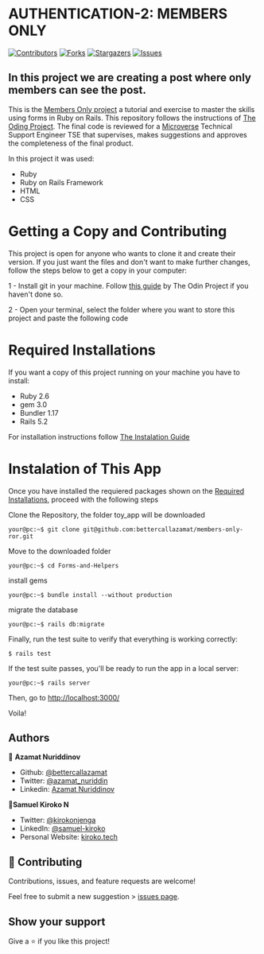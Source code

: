 # AUTHENTICATION-2: MEMBERS ONLY

[![Contributors][contributors-shield]][contributors-url]
[![Forks][forks-shield]][forks-url]
[![Stargazers][stars-shield]][stars-url]
[![Issues][issues-shield]][issues-url]

## In this project we are creating a post where  only members can see the post.

This is the [Members Only project](https://www.theodinproject.com/courses/ruby-on-rails/lessons/authentication?ref=lnav) a tutorial and exercise to master the skills using forms in Ruby on Rails. This repository follows the instructions of [The Oding Project](https://www.theodinproject.com). The final code is reviewed for a [Microverse](https://www.microverse.org/) Technical Support Engineer TSE that supervises, makes suggestions and approves the completeness of the final product.

In this project it was used:

- Ruby
- Ruby on Rails Framework
- HTML
- CSS

# Getting a Copy and Contributing

This project is open for anyone who wants to clone it and create their version. If you just want the files and don't want to make further changes, follow the steps below to get a copy in your computer:

1 - Install git in your machine. Follow [this guide](https://www.theodinproject.com/courses/web-development-101/lessons/setting-up-git) by The Odin Project if you haven't done so.

2 - Open your terminal, select the folder where you want to store this project and paste the following code

# Required Installations

If you want a copy of this project running on your machine you have to install:

- Ruby 2.6
- gem 3.0
- Bundler 1.17
- Rails 5.2

For installation instructions follow [The Instalation Guide](https://www.tutorialspoint.com/ruby-on-rails/rails-installation)

# Instalation of This App

Once you have installed the requiered packages shown on the [Required Installations](), proceed with the following steps

Clone the Repository, the folder toy_app will be downloaded

```Shell
your@pc:~$ git clone git@github.com:bettercallazamat/members-only-ror.git
```

Move to the downloaded folder

```Shell
your@pc:~$ cd Forms-and-Helpers
```

install gems

```Shell
your@pc:~$ bundle install --without production
```

migrate the database

```Shell
your@pc:~$ rails db:migrate
```

Finally, run the test suite to verify that everything is working correctly:

```
$ rails test
```

If the test suite passes, you'll be ready to run the app in a local server:

```Shell
your@pc:~$ rails server

```

Then, go to [http://localhost:3000/](http://localhost:3000/)

Voila!

## Authors

👤 **Azamat Nuriddinov**

- Github: [@bettercallazamat](https://github.com/bettercallazamat)
- Twitter: [@azamat_nuriddin](https://twitter.com/azamat_nuriddin)
- Linkedin: [Azamat Nuriddinov](https://www.linkedin.com/in/azamat-nuriddinov-57579868)

👤**Samuel Kiroko N**

- Twitter: [@kirokonjenga](https://twitter.com/kirokonjenga)
- LinkedIn: [@samuel-kiroko](https://www.linkedin.com/in/samuel-kiroko/)
- Personal Website: [kiroko.tech](https://www.kiroko.tech/)

## 🤝 Contributing

Contributions, issues, and feature requests are welcome!

Feel free to submit a new suggestion > [issues page](issues/).

## Show your support

Give a ⭐️ if you like this project!

[contributors-shield]: https://img.shields.io/github/contributors/bettercallazamat/members-only-ror.svg?style=flat-square
[contributors-url]: https://github.com/bettercallazamat/members-only-ror/graphs/contributors
[forks-shield]: https://img.shields.io/github/forks/bettercallazamat/members-only-ror.svg?style=flat-square
[forks-url]: https://github.com/bettercallazamat/members-only-ror/network/members
[stars-shield]: https://img.shields.io/github/stars/bettercallazamat/members-only-ror.svg?style=flat-square
[stars-url]: https://github.com/bettercallazamat/members-only-ror/stargazers
[issues-shield]: https://img.shields.io/github/issues/bettercallazamat/members-only-ror.svg?style=flat-square
[issues-url]: https://github.com/bettercallazamat/members-only-ror/issues
